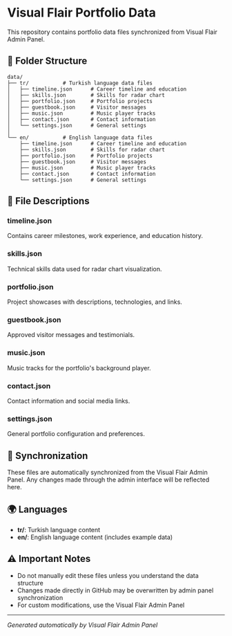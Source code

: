 # Visual Flair Portfolio Data

This repository contains portfolio data files synchronized from Visual Flair Admin Panel.

## 📁 Folder Structure

```
data/
├── tr/           # Turkish language data files
│   ├── timeline.json      # Career timeline and education
│   ├── skills.json        # Skills for radar chart
│   ├── portfolio.json     # Portfolio projects
│   ├── guestbook.json     # Visitor messages
│   ├── music.json         # Music player tracks
│   ├── contact.json       # Contact information
│   └── settings.json      # General settings
│
└── en/           # English language data files
    ├── timeline.json      # Career timeline and education
    ├── skills.json        # Skills for radar chart
    ├── portfolio.json     # Portfolio projects
    ├── guestbook.json     # Visitor messages
    ├── music.json         # Music player tracks
    ├── contact.json       # Contact information
    └── settings.json      # General settings
```

## 📄 File Descriptions

### timeline.json
Contains career milestones, work experience, and education history.

### skills.json
Technical skills data used for radar chart visualization.

### portfolio.json
Project showcases with descriptions, technologies, and links.

### guestbook.json
Approved visitor messages and testimonials.

### music.json
Music tracks for the portfolio's background player.

### contact.json
Contact information and social media links.

### settings.json
General portfolio configuration and preferences.

## 🔄 Synchronization

These files are automatically synchronized from the Visual Flair Admin Panel. 
Any changes made through the admin interface will be reflected here.

## 🌍 Languages

- **tr/**: Turkish language content
- **en/**: English language content (includes example data)

## ⚠️ Important Notes

- Do not manually edit these files unless you understand the data structure
- Changes made directly in GitHub may be overwritten by admin panel synchronization
- For custom modifications, use the Visual Flair Admin Panel

---

*Generated automatically by Visual Flair Admin Panel*
